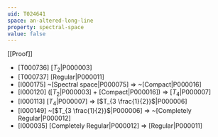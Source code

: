 ```yaml
---
uid: T024641
space: an-altered-long-line
property: spectral-space
value: false
---
```

[[Proof]]

* [T000736] [$T_2$|P000003]
* [T000737] [Regular|P000011]
* [I000175] ~[Spectral space|P000075] => ~[Compact|P000016]
* [I000120] ([$T_2$|P000003] + [Compact|P000016]) => [$T_4$|P000007]
* [I000113] [$T_4$|P000007] => [$T_{3 \frac{1}{2}}$|P000006]
* [I000149] ~[$T_{3 \frac{1}{2}}$|P000006] => ~[Completely Regular|P000012]
* [I000035] [Completely Regular|P000012] => [Regular|P000011]

